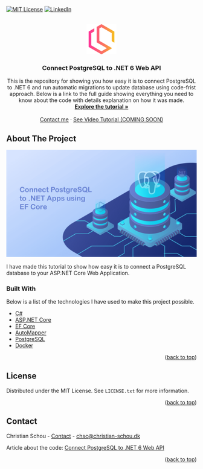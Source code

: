 [![MIT License][license-shield]][license-url]
[![LinkedIn][linkedin-shield]][linkedin-url]

<!-- PROJECT LOGO -->
<br />
<div align="center">
  <a href="https://christian-schou.dk/">
    <img src="img/logo.png" alt="Logo" width="80" height="80">
  </a>

  <h3 align="center">Connect PostgreSQL to .NET 6 Web API</h3>

  <p align="center">
    This is the repository for showing you how easy it is to connect PostgreSQL to .NET 6 and run automatic migrations to update database using code-frist approach. Below is a link to the full guide showing everything you need to know about the code with details explanation on how it was made.
    <br />
    <a href="https://blog.christian-schou.dk/connect-postgresql-database-to-dot-net-6/"><strong>Explore the tutorial »</strong></a>
    <br />
    <br />
    <a href="https://christian-schou.dk/contact">Contact me</a>
    ·
    <a href="#">See Video Tutorial (COMING SOON)</a>
  </p>
</div>

<!-- ABOUT THE PROJECT -->
## About The Project

[![Connect PostgreSQL Database to .NET][product-screenshot]](https://blog.christian-schou.dk/connect-postgresql-database-to-dot-net-6/)

I have made this tutorial to show how easy it is to connect a PostgreSQL database to your ASP.NET Core Web Application.

### Built With

Below is a list of the technologies I have used to make this project possible.

* [C#](https://docs.microsoft.com/en-us/dotnet/csharp/)
* [ASP.NET Core](https://docs.microsoft.com/en-us/aspnet/core/introduction-to-aspnet-core?view=aspnetcore-6.0)
* [EF Core](https://docs.microsoft.com/en-us/ef/core/)
* [AutoMapper](https://github.com/AutoMapper/AutoMapper)
* [PostgreSQL](https://www.postgresql.org/)
* [Docker](https://docker.com/)

<p align="right">(<a href="#top">back to top</a>)</p>

<!-- LICENSE -->
## License

Distributed under the MIT License. See `LICENSE.txt` for more information.

<p align="right">(<a href="#top">back to top</a>)</p>

<!-- CONTACT -->
## Contact

Christian Schou - [Contact](https://christian-schou.dk/contact) - chsc@christian-schou.dk

Article about the code: [Connect PostgreSQL to .NET 6 Web API](https://blog.christian-schou.dk/connect-postgresql-database-to-dot-net-6/)

<p align="right">(<a href="#top">back to top</a>)</p>

[license-shield]: https://img.shields.io/github/license/othneildrew/Best-README-Template.svg?style=for-the-badge
[license-url]: https://github.com/othneildrew/Best-README-Template/blob/master/LICENSE.txt
[linkedin-shield]: https://img.shields.io/badge/-LinkedIn-black.svg?style=for-the-badge&logo=linkedin&colorB=555
[linkedin-url]: https://www.linkedin.com/in/chrschou1996/?lipi=urn%3Ali%3Apage%3Ad_flagship3_feed%3BH%2BfuudfrTJ2JlAS15tlEiw%3D%3D
[product-screenshot]: img/featured-image.png